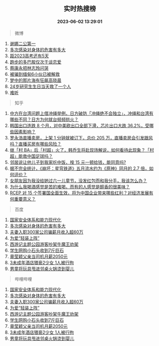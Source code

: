 <div align="center"><h2>实时热搜榜</h2><h4>2023-06-02 13:29:01</h4></div>

> 微博  

1. [谢娜二公第一](https://s.weibo.com/weibo?q=%23%E8%B0%A2%E5%A8%9C%E4%BA%8C%E5%85%AC%E7%AC%AC%E4%B8%80%23&t=31&band_rank=1&Refer=top)<br />
2. [多次感染对身体的危害有多大](https://s.weibo.com/weibo?q=%23%E5%A4%9A%E6%AC%A1%E6%84%9F%E6%9F%93%E5%AF%B9%E8%BA%AB%E4%BD%93%E7%9A%84%E5%8D%B1%E5%AE%B3%E6%9C%89%E5%A4%9A%E5%A4%A7%23&t=31&band_rank=2&Refer=top)<br />
3. [距2023高考还有5天](https://s.weibo.com/weibo?q=%23%E8%B7%9D2023%E9%AB%98%E8%80%83%E8%BF%98%E6%9C%895%E5%A4%A9%23&t=31&band_rank=3&Refer=top)<br />
4. [跑步的多巴胺仅次于谈恋爱](https://s.weibo.com/weibo?q=%E8%B7%91%E6%AD%A5%E7%9A%84%E5%A4%9A%E5%B7%B4%E8%83%BA%E4%BB%85%E6%AC%A1%E4%BA%8E%E8%B0%88%E6%81%8B%E7%88%B1&t=31&band_rank=4&Refer=top)<br />
5. [蔡康永把林志玲问哭](https://s.weibo.com/weibo?q=%23%E8%94%A1%E5%BA%B7%E6%B0%B8%E6%8A%8A%E6%9E%97%E5%BF%97%E7%8E%B2%E9%97%AE%E5%93%AD%23&t=31&band_rank=5&Refer=top)<br />
6. [被骗到缅甸6小伙已被解救](https://s.weibo.com/weibo?q=%23%E8%A2%AB%E9%AA%97%E5%88%B0%E7%BC%85%E7%94%B86%E5%B0%8F%E4%BC%99%E5%B7%B2%E8%A2%AB%E8%A7%A3%E6%95%91%23&t=31&band_rank=6&Refer=top)<br />
7. [梦中的那片海有狂飙高晓晨](https://s.weibo.com/weibo?q=%23%E6%A2%A6%E4%B8%AD%E7%9A%84%E9%82%A3%E7%89%87%E6%B5%B7%E6%9C%89%E7%8B%82%E9%A3%99%E9%AB%98%E6%99%93%E6%99%A8%23&t=31&band_rank=7&Refer=top)<br />
8. [24岁研究生生日当天救了一个人](https://s.weibo.com/weibo?q=%2324%E5%B2%81%E7%A0%94%E7%A9%B6%E7%94%9F%E7%94%9F%E6%97%A5%E5%BD%93%E5%A4%A9%E6%95%91%E4%BA%86%E4%B8%80%E4%B8%AA%E4%BA%BA%23&t=31&band_rank=8&Refer=top)<br />
9. [难听](https://s.weibo.com/weibo?q=%E9%9A%BE%E5%90%AC&t=31&band_rank=9&Refer=top)<br />

> 知乎  

1. [中方在台湾问题上借冲绳举例，日方破防「冲绳绝不会独立」，冲绳和台湾有哪些不同？日方为何就台频频拱火？](https://www.zhihu.com/question/604246792)<br />
2. [韩国出口连跌 8 个月，对中美欧出口全部下滑，芯片出口大跌 36.2%，受哪些因素影响？](https://www.zhihu.com/question/604222429)<br />
3. [罗永浩直播卖房，上架 1 分钟就被订下，总价 205 万，直播卖房会引发跟风吗？直播买房有哪些风险？](https://www.zhihu.com/question/604265383)<br />
4. [继「村 BA」后「村超」火了，韩乔生将赴现场解说，如何看待此现象？「村超」能救中国足球吗？](https://www.zhihu.com/question/604276146)<br />
5. [邻居说让他儿子到我家吃中饭，按 15 元一顿给钱，能同意吗?](https://www.zhihu.com/question/603469319)<br />
6. [据不完全统计，《崩坏：星穹铁道》五月流水约为《原神》同月的 2.7 倍，如何评价？](https://www.zhihu.com/question/604195870)<br />
7. [女朋友因为我没给她过六一儿童节，没发红包而和我分手，我该怎么办？](https://www.zhihu.com/question/604201618)<br />
8. [为什么我喝酒感觉是苦的难喝，而有的人感觉是醇香的很美味？](https://www.zhihu.com/question/32287872)<br />
9. [RCEP 对 15 个签署国全面生效，将为中国企业带来哪些红利？对经济发展有何重要意义？](https://www.zhihu.com/question/604377442)<br />

> 百度  

1. [国家安全体系和能力现代化](https://www.baidu.com/s?wd=%E5%9B%BD%E5%AE%B6%E5%AE%89%E5%85%A8%E4%BD%93%E7%B3%BB%E5%92%8C%E8%83%BD%E5%8A%9B%E7%8E%B0%E4%BB%A3%E5%8C%96&sa=fyb_news&rsv_dl=fyb_news)<br />
2. [多次感染对身体的危害有多大](https://www.baidu.com/s?wd=%E5%A4%9A%E6%AC%A1%E6%84%9F%E6%9F%93%E5%AF%B9%E8%BA%AB%E4%BD%93%E7%9A%84%E5%8D%B1%E5%AE%B3%E6%9C%89%E5%A4%9A%E5%A4%A7&sa=fyb_news&rsv_dl=fyb_news)<br />
3. [夫妻入职300家公司骗薪月收入超60万](https://www.baidu.com/s?wd=%E5%A4%AB%E5%A6%BB%E5%85%A5%E8%81%8C300%E5%AE%B6%E5%85%AC%E5%8F%B8%E9%AA%97%E8%96%AA%E6%9C%88%E6%94%B6%E5%85%A5%E8%B6%8560%E4%B8%87&sa=fyb_news&rsv_dl=fyb_news)<br />
4. [为爱“轻装上阵”](https://www.baidu.com/s?wd=%E4%B8%BA%E7%88%B1%E2%80%9C%E8%BD%BB%E8%A3%85%E4%B8%8A%E9%98%B5%E2%80%9D&sa=fyb_news&rsv_dl=fyb_news)<br />
5. [西游记主题公园游客吵架牛魔王劝架](https://www.baidu.com/s?wd=%E8%A5%BF%E6%B8%B8%E8%AE%B0%E4%B8%BB%E9%A2%98%E5%85%AC%E5%9B%AD%E6%B8%B8%E5%AE%A2%E5%90%B5%E6%9E%B6%E7%89%9B%E9%AD%94%E7%8E%8B%E5%8A%9D%E6%9E%B6&sa=fyb_news&rsv_dl=fyb_news)<br />
6. [学生网购小石头收到7斤巨石](https://www.baidu.com/s?wd=%E5%AD%A6%E7%94%9F%E7%BD%91%E8%B4%AD%E5%B0%8F%E7%9F%B3%E5%A4%B4%E6%94%B6%E5%88%B07%E6%96%A4%E5%B7%A8%E7%9F%B3&sa=fyb_news&rsv_dl=fyb_news)<br />
7. [章莹颖父亲当司机月薪2050元](https://www.baidu.com/s?wd=%E7%AB%A0%E8%8E%B9%E9%A2%96%E7%88%B6%E4%BA%B2%E5%BD%93%E5%8F%B8%E6%9C%BA%E6%9C%88%E8%96%AA2050%E5%85%83&sa=fyb_news&rsv_dl=fyb_news)<br />
8. [3未成年酒店猥亵2少女 1人被行拘](https://www.baidu.com/s?wd=3%E6%9C%AA%E6%88%90%E5%B9%B4%E9%85%92%E5%BA%97%E7%8C%A5%E4%BA%B52%E5%B0%91%E5%A5%B3+1%E4%BA%BA%E8%A2%AB%E8%A1%8C%E6%8B%98&sa=fyb_news&rsv_dl=fyb_news)<br />
9. [男童将玩具甩进邻桌火锅烫到婴儿](https://www.baidu.com/s?wd=%E7%94%B7%E7%AB%A5%E5%B0%86%E7%8E%A9%E5%85%B7%E7%94%A9%E8%BF%9B%E9%82%BB%E6%A1%8C%E7%81%AB%E9%94%85%E7%83%AB%E5%88%B0%E5%A9%B4%E5%84%BF&sa=fyb_news&rsv_dl=fyb_news)<br />

> 哔哩哔哩  

1. [国家安全体系和能力现代化](https://www.baidu.com/s?wd=%E5%9B%BD%E5%AE%B6%E5%AE%89%E5%85%A8%E4%BD%93%E7%B3%BB%E5%92%8C%E8%83%BD%E5%8A%9B%E7%8E%B0%E4%BB%A3%E5%8C%96&sa=fyb_news&rsv_dl=fyb_news)<br />
2. [多次感染对身体的危害有多大](https://www.baidu.com/s?wd=%E5%A4%9A%E6%AC%A1%E6%84%9F%E6%9F%93%E5%AF%B9%E8%BA%AB%E4%BD%93%E7%9A%84%E5%8D%B1%E5%AE%B3%E6%9C%89%E5%A4%9A%E5%A4%A7&sa=fyb_news&rsv_dl=fyb_news)<br />
3. [夫妻入职300家公司骗薪月收入超60万](https://www.baidu.com/s?wd=%E5%A4%AB%E5%A6%BB%E5%85%A5%E8%81%8C300%E5%AE%B6%E5%85%AC%E5%8F%B8%E9%AA%97%E8%96%AA%E6%9C%88%E6%94%B6%E5%85%A5%E8%B6%8560%E4%B8%87&sa=fyb_news&rsv_dl=fyb_news)<br />
4. [为爱“轻装上阵”](https://www.baidu.com/s?wd=%E4%B8%BA%E7%88%B1%E2%80%9C%E8%BD%BB%E8%A3%85%E4%B8%8A%E9%98%B5%E2%80%9D&sa=fyb_news&rsv_dl=fyb_news)<br />
5. [西游记主题公园游客吵架牛魔王劝架](https://www.baidu.com/s?wd=%E8%A5%BF%E6%B8%B8%E8%AE%B0%E4%B8%BB%E9%A2%98%E5%85%AC%E5%9B%AD%E6%B8%B8%E5%AE%A2%E5%90%B5%E6%9E%B6%E7%89%9B%E9%AD%94%E7%8E%8B%E5%8A%9D%E6%9E%B6&sa=fyb_news&rsv_dl=fyb_news)<br />
6. [学生网购小石头收到7斤巨石](https://www.baidu.com/s?wd=%E5%AD%A6%E7%94%9F%E7%BD%91%E8%B4%AD%E5%B0%8F%E7%9F%B3%E5%A4%B4%E6%94%B6%E5%88%B07%E6%96%A4%E5%B7%A8%E7%9F%B3&sa=fyb_news&rsv_dl=fyb_news)<br />
7. [章莹颖父亲当司机月薪2050元](https://www.baidu.com/s?wd=%E7%AB%A0%E8%8E%B9%E9%A2%96%E7%88%B6%E4%BA%B2%E5%BD%93%E5%8F%B8%E6%9C%BA%E6%9C%88%E8%96%AA2050%E5%85%83&sa=fyb_news&rsv_dl=fyb_news)<br />
8. [3未成年酒店猥亵2少女 1人被行拘](https://www.baidu.com/s?wd=3%E6%9C%AA%E6%88%90%E5%B9%B4%E9%85%92%E5%BA%97%E7%8C%A5%E4%BA%B52%E5%B0%91%E5%A5%B3+1%E4%BA%BA%E8%A2%AB%E8%A1%8C%E6%8B%98&sa=fyb_news&rsv_dl=fyb_news)<br />
9. [男童将玩具甩进邻桌火锅烫到婴儿](https://www.baidu.com/s?wd=%E7%94%B7%E7%AB%A5%E5%B0%86%E7%8E%A9%E5%85%B7%E7%94%A9%E8%BF%9B%E9%82%BB%E6%A1%8C%E7%81%AB%E9%94%85%E7%83%AB%E5%88%B0%E5%A9%B4%E5%84%BF&sa=fyb_news&rsv_dl=fyb_news)<br />
